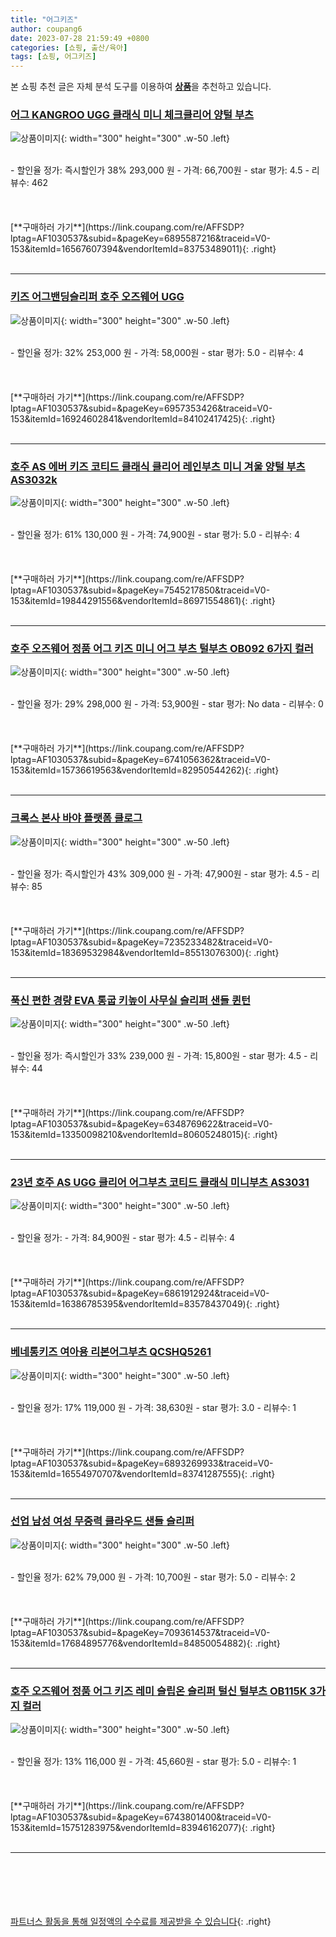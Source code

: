 ```yaml
---
title: "어그키즈"
author: coupang6
date: 2023-07-28 21:59:49 +0800
categories: [쇼핑, 출산/육아]
tags: [쇼핑, 어그키즈]
---
```


본 쇼핑 추천 글은 자체 분석 도구를 이용하여 [**상품**](https://link.coupang.com/a/bao1ui)을 추천하고 있습니다.

### [어그 KANGROO UGG 클래식 미니 체크클리어 양털 부츠](https://link.coupang.com/re/AFFSDP?lptag=AF1030537&subid=&pageKey=6895587216&traceid=V0-153&itemId=16567607394&vendorItemId=83753489011)

![상품이미지](https://thumbnail7.coupangcdn.com/thumbnails/remote/230x230ex/image/vendor_inventory/7447/e0eefdda76c2e55665dcb41456e5b111c3467f444712e307ae1a88a99d04.jpg){: width="300" height="300" .w-50 .left}


<br>
- 할인율 정가: 즉시할인가 38%  293,000   원
- 가격: 66,700원
- star 평가: 4.5
- 리뷰수: 462
<br>
<br>
<br>
<br>
[**구매하러 가기**](https://link.coupang.com/re/AFFSDP?lptag=AF1030537&subid=&pageKey=6895587216&traceid=V0-153&itemId=16567607394&vendorItemId=83753489011){: .right}
<br>
<br>

---

### [키즈 어그밴딩슬리퍼 호주 오즈웨어 UGG](https://link.coupang.com/re/AFFSDP?lptag=AF1030537&subid=&pageKey=6957353426&traceid=V0-153&itemId=16924602841&vendorItemId=84102417425)

![상품이미지](https://thumbnail9.coupangcdn.com/thumbnails/remote/230x230ex/image/vendor_inventory/7947/ccd5048fbb1e8c2918ea8125f7515b1c7816ea73c95944da39e36e3a70d5.jpg){: width="300" height="300" .w-50 .left}


<br>
- 할인율 정가: 32%  253,000   원
- 가격: 58,000원
- star 평가: 5.0
- 리뷰수: 4
<br>
<br>
<br>
<br>
[**구매하러 가기**](https://link.coupang.com/re/AFFSDP?lptag=AF1030537&subid=&pageKey=6957353426&traceid=V0-153&itemId=16924602841&vendorItemId=84102417425){: .right}
<br>
<br>

---

### [호주 AS 에버 키즈 코티드 클래식 클리어 레인부츠 미니 겨울 양털 부츠 AS3032k](https://link.coupang.com/re/AFFSDP?lptag=AF1030537&subid=&pageKey=7545217850&traceid=V0-153&itemId=19844291556&vendorItemId=86971554861)

![상품이미지](https://thumbnail10.coupangcdn.com/thumbnails/remote/230x230ex/image/vendor_inventory/4e37/56c58dc62aadefe1622278f652904eed154da538c73a5f2137568c4eec57.jpg){: width="300" height="300" .w-50 .left}


<br>
- 할인율 정가: 61%  130,000   원
- 가격: 74,900원
- star 평가: 5.0
- 리뷰수: 4
<br>
<br>
<br>
<br>
[**구매하러 가기**](https://link.coupang.com/re/AFFSDP?lptag=AF1030537&subid=&pageKey=7545217850&traceid=V0-153&itemId=19844291556&vendorItemId=86971554861){: .right}
<br>
<br>

---

### [호주 오즈웨어 정품 어그 키즈 미니 어그 부츠 털부츠 OB092 6가지 컬러](https://link.coupang.com/re/AFFSDP?lptag=AF1030537&subid=&pageKey=6741056362&traceid=V0-153&itemId=15736619563&vendorItemId=82950544262)

![상품이미지](https://thumbnail8.coupangcdn.com/thumbnails/remote/230x230ex/image/vendor_inventory/f9e4/53d6c430502c11e4305c3f0cdc633d94ea641bffc86de59f356c9eb3cfd3.jpg){: width="300" height="300" .w-50 .left}


<br>
- 할인율 정가: 29%  298,000   원
- 가격: 53,900원
- star 평가: No data
- 리뷰수: 0
<br>
<br>
<br>
<br>
[**구매하러 가기**](https://link.coupang.com/re/AFFSDP?lptag=AF1030537&subid=&pageKey=6741056362&traceid=V0-153&itemId=15736619563&vendorItemId=82950544262){: .right}
<br>
<br>

---

### [크록스 본사 바야 플랫폼 클로그](https://link.coupang.com/re/AFFSDP?lptag=AF1030537&subid=&pageKey=7235233482&traceid=V0-153&itemId=18369532984&vendorItemId=85513076300)

![상품이미지](https://thumbnail7.coupangcdn.com/thumbnails/remote/230x230ex/image/vendor_inventory/98bb/3c8b9b0304aa4faa1141fea48755a1662e0fdbedacad3a293bdcc5157c35.jpg){: width="300" height="300" .w-50 .left}


<br>
- 할인율 정가: 즉시할인가 43%  309,000   원
- 가격: 47,900원
- star 평가: 4.5
- 리뷰수: 85
<br>
<br>
<br>
<br>
[**구매하러 가기**](https://link.coupang.com/re/AFFSDP?lptag=AF1030537&subid=&pageKey=7235233482&traceid=V0-153&itemId=18369532984&vendorItemId=85513076300){: .right}
<br>
<br>

---

### [푹신 편한 경량 EVA 통굽 키높이 사무실 슬리퍼 샌들 퀸턴](https://link.coupang.com/re/AFFSDP?lptag=AF1030537&subid=&pageKey=6348769622&traceid=V0-153&itemId=13350098210&vendorItemId=80605248015)

![상품이미지](https://thumbnail8.coupangcdn.com/thumbnails/remote/230x230ex/image/vendor_inventory/bb13/039e3cc99a01a9070c745e5808b1aacc9c0da9cdb4163406d2f475397182.jpg){: width="300" height="300" .w-50 .left}


<br>
- 할인율 정가: 즉시할인가 33%  239,000   원
- 가격: 15,800원
- star 평가: 4.5
- 리뷰수: 44
<br>
<br>
<br>
<br>
[**구매하러 가기**](https://link.coupang.com/re/AFFSDP?lptag=AF1030537&subid=&pageKey=6348769622&traceid=V0-153&itemId=13350098210&vendorItemId=80605248015){: .right}
<br>
<br>

---

### [23년 호주 AS UGG 클리어 어그부츠 코티드 클래식 미니부츠 AS3031](https://link.coupang.com/re/AFFSDP?lptag=AF1030537&subid=&pageKey=6861912924&traceid=V0-153&itemId=16386785395&vendorItemId=83578437049)

![상품이미지](https://thumbnail7.coupangcdn.com/thumbnails/remote/230x230ex/image/vendor_inventory/5b56/ca125f53a74d0752a995ea83ce59afbd775a27a44459b9bc3a18838e0477.jpg){: width="300" height="300" .w-50 .left}


<br>
- 할인율 정가: 
- 가격: 84,900원
- star 평가: 4.5
- 리뷰수: 4
<br>
<br>
<br>
<br>
[**구매하러 가기**](https://link.coupang.com/re/AFFSDP?lptag=AF1030537&subid=&pageKey=6861912924&traceid=V0-153&itemId=16386785395&vendorItemId=83578437049){: .right}
<br>
<br>

---

### [베네통키즈 여아용 리본어그부츠 QCSHQ5261](https://link.coupang.com/re/AFFSDP?lptag=AF1030537&subid=&pageKey=6893269933&traceid=V0-153&itemId=16554970707&vendorItemId=83741287555)

![상품이미지](https://thumbnail6.coupangcdn.com/thumbnails/remote/230x230ex/image/retail/images/2022/11/04/15/2/e591b717-5c40-4f25-946b-ee90907ff195.jpg){: width="300" height="300" .w-50 .left}


<br>
- 할인율 정가: 17%  119,000   원
- 가격: 38,630원
- star 평가: 3.0
- 리뷰수: 1
<br>
<br>
<br>
<br>
[**구매하러 가기**](https://link.coupang.com/re/AFFSDP?lptag=AF1030537&subid=&pageKey=6893269933&traceid=V0-153&itemId=16554970707&vendorItemId=83741287555){: .right}
<br>
<br>

---

### [선업 남성 여성 무중력 클라우드 샌들 슬리퍼](https://link.coupang.com/re/AFFSDP?lptag=AF1030537&subid=&pageKey=7093614537&traceid=V0-153&itemId=17684895776&vendorItemId=84850054882)

![상품이미지](https://thumbnail6.coupangcdn.com/thumbnails/remote/230x230ex/image/vendor_inventory/ea71/6c1e72198740ac0344be25fef90b1036ac5e630676ddfb9dee08e71f6393.jpg){: width="300" height="300" .w-50 .left}


<br>
- 할인율 정가: 62%  79,000   원
- 가격: 10,700원
- star 평가: 5.0
- 리뷰수: 2
<br>
<br>
<br>
<br>
[**구매하러 가기**](https://link.coupang.com/re/AFFSDP?lptag=AF1030537&subid=&pageKey=7093614537&traceid=V0-153&itemId=17684895776&vendorItemId=84850054882){: .right}
<br>
<br>

---

### [호주 오즈웨어 정품 어그 키즈 레미 슬립온 슬리퍼 털신 털부츠 OB115K 3가지 컬러](https://link.coupang.com/re/AFFSDP?lptag=AF1030537&subid=&pageKey=6743801400&traceid=V0-153&itemId=15751283975&vendorItemId=83946162077)

![상품이미지](https://thumbnail7.coupangcdn.com/thumbnails/remote/230x230ex/image/vendor_inventory/22a4/2b5947b32b70d706705b641e05453942fba473fd67d8153c56844d0f55e0.png){: width="300" height="300" .w-50 .left}


<br>
- 할인율 정가: 13%  116,000   원
- 가격: 45,660원
- star 평가: 5.0
- 리뷰수: 1
<br>
<br>
<br>
<br>
[**구매하러 가기**](https://link.coupang.com/re/AFFSDP?lptag=AF1030537&subid=&pageKey=6743801400&traceid=V0-153&itemId=15751283975&vendorItemId=83946162077){: .right}
<br>
<br>

---
<br><br><br><br><br> [파트너스 활동을 통해 일정액의 수수료를 제공받을 수 있습니다](https://link.coupang.com/a/bao1ui){: .right}